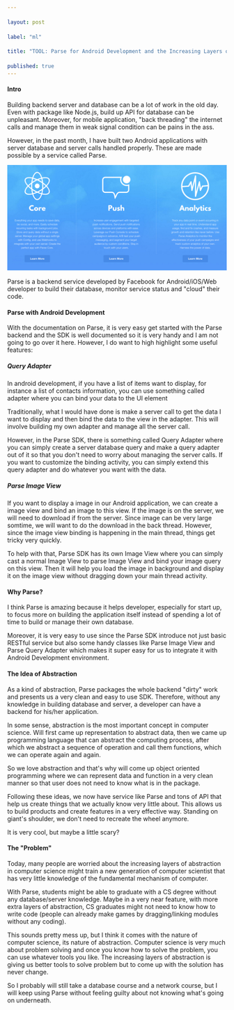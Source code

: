 ```yaml
---

layout: post

label: "ml"

title: "TOOL: Parse for Android Development and the Increasing Layers of Abstraction"

published: true
---
```


#### Intro

Building backend server and database can be a lot of work in the old day. Even with package like Node.js, build up API for database can be unpleasant. Moreover, for mobile application, "back threading" the internet calls and manage them in weak signal condition can be pains in the ass.

However, in the past month, I have built two Android applications with server database and server calls handled properly. These are made possible by a service called Parse.

![parse](https://raw.githubusercontent.com/WesleyyC/blog/gh-pages/images/parse.png)

Parse is a backend service developed by Facebook for Android/iOS/Web developer to build their database, monitor service status and "cloud" their code.

#### Parse with Android Development

With the documentation on Parse, it is very easy get started with the Parse backend and the SDK is well documented so it is very handy and I am not going to go over it here. However, I do want to high highlight some useful features:

##### Query Adapter

In android development, if you have a list of items want to display, for instance a list of contacts information, you can use something called adapter where you can bind your data to the UI element

Traditionally, what I would have done is make a server call to get the data I want to display and then bind the data to the view in the adapter. This will involve building my own adapter and manage all the server call.

However, in the Parse SDK, there is something called Query Adapter where you can simply create a server database query and make a query adapter out of it so that you don't need to worry about managing the server calls. If you want to customize the binding activity, you can simply extend this query adapter and do whatever you want with the data.


##### Parse Image View

If you want to display a image in our Android application, we can create a image view and bind an image to this view. If the image is on the server, we will need to download if from the server. Since image can be very large somtime, we will want to do the download in the back thread. However, since the image view binding is happening in the main thread, things get tricky very quickly.

To help with that, Parse SDK has its own Image View where you can simply cast a normal Image View to parse Image View and bind your image query on this view. Then it will help you load the image in background and display it on the image view without dragging down your main thread activity.

#### Why Parse?

I think Parse is amazing because it helps developer, especially for start up, to focus more on building the application itself instead of spending a lot of time to build or manage their own database.

Moreover, it is very easy to use since the Parse SDK introduce not just basic RESTful service but also some handy classes like Parse Image View and Parse Query Adapter which makes it super easy for us to integrate it with Android Development environment.

#### The Idea of Abstraction

As a kind of abstraction, Parse packages the whole backend "dirty" work and presents us a very clean and easy to use SDK. Therefore, without any knowledge in building database and server, a developer can have a backend for his/her application.

In some sense, abstraction is the most important concept in computer science. Will first came up representation to abstract data, then we came up programming language that can abstract the computing process, after which we abstract a sequence of operation and call them functions, which we can operate again and again.

So we love abstraction and that's why will come up object oriented programming where we can represent data and function in a very clean manner so that user does not need to know what is in the package.

Following these ideas, we now have service like Parse and tons of API that help us create things that we actually know very little about. This allows us to build products and create features in a very effective way. Standing on giant's shoulder, we don't need to recreate the wheel anymore.

It is very cool, but maybe a little scary?


#### The "Problem"

Today, many people are worried about the increasing layers of abstraction in computer science might train a new generation of computer scientist that has very little knowledge of the fundamental mechanism of computer.

With Parse, students might be able to graduate with a CS degree without any database/server knowledge. Maybe in a very near feature, with more extra layers of abstraction, CS graduates might not need to know how to write code (people can already make games by dragging/linking modules without any coding).

This sounds pretty mess up, but I think it comes with the nature of computer science, its nature of abstraction. Computer science is very much about problem solving and once you know how to solve the problem, you can use whatever tools you like. The increasing layers of abstraction is giving us better tools to solve problem but to come up with the solution has never change.

So I probably will still take a database course and a network course, but I will keep using Parse without feeling guilty about not knowing what's going on underneath.
